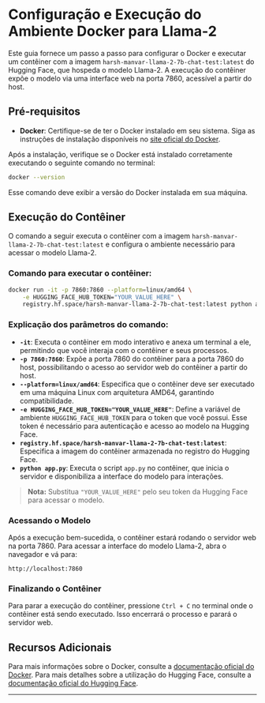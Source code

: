 # Configuração e Execução do Ambiente Docker para Llama-2

Este guia fornece um passo a passo para configurar o Docker e executar um contêiner com a imagem `harsh-manvar-llama-2-7b-chat-test:latest` do Hugging Face, que hospeda o modelo Llama-2. A execução do contêiner expõe o modelo via uma interface web na porta 7860, acessível a partir do host.

## Pré-requisitos

- **Docker**: Certifique-se de ter o Docker instalado em seu sistema. Siga as instruções de instalação disponíveis no [site oficial do Docker](https://docs.docker.com/get-docker/).

Após a instalação, verifique se o Docker está instalado corretamente executando o seguinte comando no terminal:

```bash
docker --version
```

Esse comando deve exibir a versão do Docker instalada em sua máquina.

## Execução do Contêiner

O comando a seguir executa o contêiner com a imagem `harsh-manvar-llama-2-7b-chat-test:latest` e configura o ambiente necessário para acessar o modelo Llama-2.

### Comando para executar o contêiner:

```bash
docker run -it -p 7860:7860 --platform=linux/amd64 \
    -e HUGGING_FACE_HUB_TOKEN="YOUR_VALUE_HERE" \
    registry.hf.space/harsh-manvar-llama-2-7b-chat-test:latest python app.py
```

### Explicação dos parâmetros do comando:

- **`-it`**: Executa o contêiner em modo interativo e anexa um terminal a ele, permitindo que você interaja com o contêiner e seus processos.
- **`-p 7860:7860`**: Expõe a porta 7860 do contêiner para a porta 7860 do host, possibilitando o acesso ao servidor web do contêiner a partir do host.
- **`--platform=linux/amd64`**: Especifica que o contêiner deve ser executado em uma máquina Linux com arquitetura AMD64, garantindo compatibilidade.
- **`-e HUGGING_FACE_HUB_TOKEN="YOUR_VALUE_HERE"`**: Define a variável de ambiente `HUGGING_FACE_HUB_TOKEN` para o token que você possui. Esse token é necessário para autenticação e acesso ao modelo na Hugging Face.
- **`registry.hf.space/harsh-manvar-llama-2-7b-chat-test:latest`**: Especifica a imagem do contêiner armazenada no registro do Hugging Face.
- **`python app.py`**: Executa o script `app.py` no contêiner, que inicia o servidor e disponibiliza a interface do modelo para interações.

> **Nota:** Substitua `"YOUR_VALUE_HERE"` pelo seu token da Hugging Face para acessar o modelo.

### Acessando o Modelo

Após a execução bem-sucedida, o contêiner estará rodando o servidor web na porta 7860. Para acessar a interface do modelo Llama-2, abra o navegador e vá para:

```
http://localhost:7860
```

### Finalizando o Contêiner

Para parar a execução do contêiner, pressione `Ctrl + C` no terminal onde o contêiner está sendo executado. Isso encerrará o processo e parará o servidor web.

## Recursos Adicionais

Para mais informações sobre o Docker, consulte a [documentação oficial do Docker](https://docs.docker.com/). Para mais detalhes sobre a utilização do Hugging Face, consulte a [documentação oficial do Hugging Face](https://huggingface.co/docs/).

---